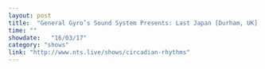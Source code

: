 ```yaml
---
layout: post
title:  "General Gyro’s Sound System Presents: Last Japan [Durham, UK] -- [SOLD OUT]"
time: ""
showdate:   "16/03/17"
category: "shows"
link: "http://www.nts.live/shows/circadian-rhythms"
---
```

